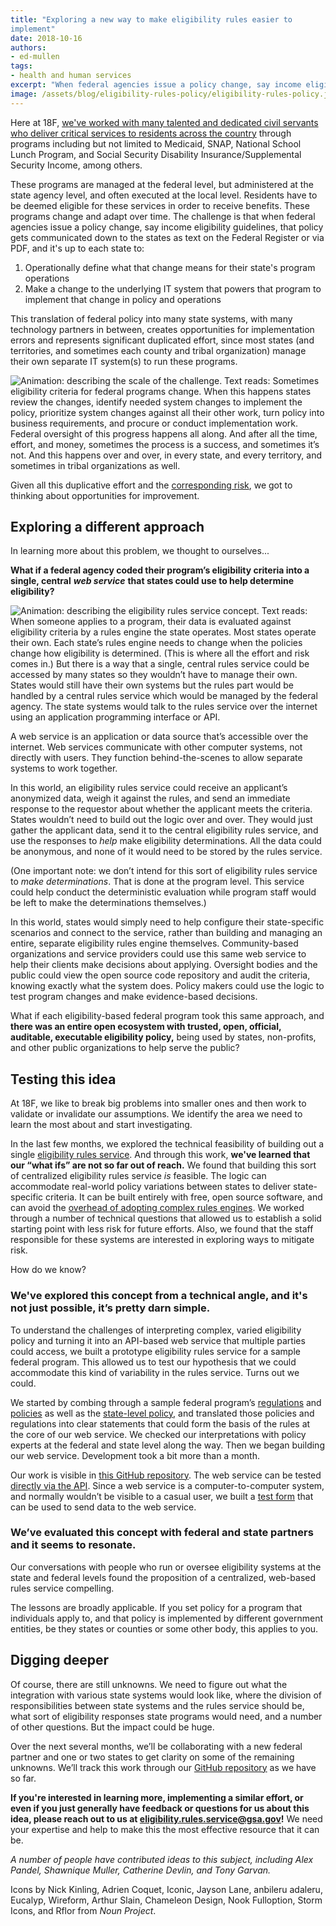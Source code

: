 ```yaml
---
title: "Exploring a new way to make eligibility rules easier to
implement"
date: 2018-10-16
authors:
- ed-mullen
tags:
- health and human services
excerpt: "When federal agencies issue a policy change, say income eligibility guidelines, that policy gets communicated down to the states as text on the Federal Register or via PDF. This translation of federal policy into many state systems creates opportunities for implementation errors."
image: /assets/blog/eligibility-rules-policy/eligibility-rules-policy.jpg
---
```


Here at 18F, [we've worked with many talented and dedicated civil servants who deliver critical services to residents across the country](https://github.com/18F/human-services) through programs including but not limited to Medicaid, SNAP, National School Lunch Program, and Social Security Disability Insurance/Supplemental Security Income, among others.

These programs are managed at the federal level, but administered at the state agency level, and often executed at the local level. Residents have to be deemed eligible for these services in order to receive benefits. These programs change and adapt over time. The challenge is that when federal agencies issue a policy change, say income eligibility guidelines, that policy gets communicated down to the states as text on the Federal Register or via PDF, and it's up to each state to:

1.  Operationally define what that change means for their state's program operations
2.  Make a change to the underlying IT system that powers that program to implement that change in policy and operations

This translation of federal policy into many state systems, with many
technology partners in between, creates opportunities for implementation errors and represents significant duplicated effort, since most states (and territories, and sometimes each county and tribal organization) manage their own separate IT system(s) to run these programs.

![Animation: describing the scale of the challenge. Text reads: Sometimes eligibility criteria for federal programs change. When this happens states review the changes, identify needed system changes to implement the policy, prioritize system changes against all their other work, turn policy into business requirements, and procure or conduct implementation work. Federal oversight of this progress happens all along. And after all the time, effort, and money, sometimes the process is a success, and sometimes it’s not. And this happens over and over, in every state, and every territory, and sometimes in tribal organizations as well.]({{site.baseurl}}/assets/blog/eligibility-rules-policy/rules-policy-review.gif)

Given all this duplicative effort and the [corresponding risk](https://www.standishgroup.com/sample_research_files/Haze4.pdf),
we got to thinking about opportunities for improvement.

## Exploring a different approach

In learning more about this problem, we thought to ourselves...

**What if a federal agency coded their program’s eligibility
criteria into a single, central** ***web service*** **that states could use to help determine eligibility?**

![Animation: describing the eligibility rules service concept. Text reads: When someone applies to a program, their data is evaluated against eligibility criteria by a rules engine the state operates. Most states operate their own. Each state’s rules engine needs to change when the policies change how eligibility is determined. (This is where all the effort and risk comes in.) But there is a way that a single, central rules service could be accessed by many states so they wouldn’t have to manage their own. States would still have their own systems but the rules part would be handled by a central rules service which would be managed by the federal agency. The state systems would talk to the rules service over the internet using an application programming interface or API.]({{site.baseurl}}/assets/blog/eligibility-rules-policy/eligibility-process.gif)

A web service is an application or data source that’s accessible over the internet. Web services communicate with other computer systems, not directly with users. They function behind-the-scenes to allow separate systems to work together.

In this world, an eligibility rules service could receive an applicant’s anonymized data, weigh it against the rules, and send an immediate response to the requestor about whether the applicant meets the criteria. States wouldn’t need to build out the logic over and over. They would just gather the applicant data, send it to the central eligibility rules service, and use the responses to *help* make eligibility determinations. All the data could be anonymous, and none of it would need to be stored by the rules service.

(One important note: we don’t intend for this sort of eligibility rules service to *make determinations*. That is done at the program level. This service could help conduct the deterministic evaluation while program staff would be left to make the determinations themselves.)

In this world, states would simply need to help configure their state-specific scenarios and connect to the service, rather than building and managing an entire, separate eligibility rules engine themselves. Community-based organizations and service providers could use this same web service to help their clients make decisions about applying. Oversight bodies and the public could view the open source code repository and audit the criteria, knowing exactly what the system does. Policy makers could use the logic to test program changes and make evidence-based decisions.

What if each eligibility-based federal program took this same approach, and **there was an entire open ecosystem with trusted, open, official, auditable, executable eligibility policy,** being used by states, non-profits, and other public organizations to help serve the public?

## Testing this idea

At 18F, we like to break big problems into smaller ones and then work to validate or invalidate our assumptions. We identify the area we need to learn the most about and start investigating.

In the last few months, we explored the technical feasibility of building out a single [eligibility rules service](https://github.com/18F/eligibility-rules-service). And through this work, **we've learned that our “what ifs” are not so far out of reach.** We found that building this sort of centralized eligibility rules service *is* feasible. The logic can accommodate real-world policy variations between states to deliver state-specific criteria. It can be built entirely with free, open source software, and can avoid the [overhead of adopting complex rules engines](https://18f.gsa.gov/2018/10/09/implementing-rules-without-rules-engines/). We worked through a number of technical questions that allowed us to establish a solid starting point with less risk for future efforts. Also, we found that the staff responsible for these systems are interested in exploring ways to mitigate risk.

How do we know?

### We've explored this concept from a technical angle, and it's not just possible, it’s pretty darn simple.

To understand the challenges of interpreting complex, varied eligibility
policy and turning it into an API-based web service that multiple
parties could access, we built a prototype eligibility rules service for a sample federal program. This allowed us to test our hypothesis that we could accommodate this kind of variability in the rules service. Turns out we could.

We started by combing through a sample federal program’s [regulations](https://www.ecfr.gov/cgi-bin/text-idx?c=ecfr&SID=6757ff6df5f28d78a155bd76f97728b5&rgn=div5&view=text&node=7:4.1.1.1.10&idno=7#se7.4.246_17)
and [policies](https://www.fns.usda.gov/wic/policy/all) as well as the [state-level policy](https://azdhs.gov/documents/prevention/azwic/manuals/policy/chapter-02-certification.pdf), and translated those policies and regulations into clear statements that could form the basis of the rules at the core of our web service. We checked our interpretations with policy experts at the federal and state level along the way. Then we began building our web service. Development took a bit more than a month.

Our work is visible in [this GitHub repository](https://github.com/18F/eligibility-rules-service). The web service can be tested [directly via the API](https://github.com/18F/eligibility-rules-service/tree/master/eligibility_rules_server#using-the-api). Since a web service is a computer-to-computer system, and normally wouldn’t be visible to a casual user, we built a [test form](https://eligibility-rules-form.fr.cloud.gov/) that can be used to send data to the web service.

### We’ve evaluated this concept with federal and state partners and it seems to resonate.

Our conversations with people who run or oversee eligibility systems at the state and federal levels found the proposition of a centralized, web-based rules service compelling.

The lessons are broadly applicable. If you set policy for a program that individuals apply to, and that policy is implemented by different government entities, be they states or counties or some other body, this applies to you.

## Digging deeper

Of course, there are still unknowns. We need to figure out what the integration with various state systems would look like, where the division of responsibilities between state systems and the rules service should be, what sort of eligibility responses state programs would need, and a number of other questions. But the impact could be huge.

Over the next several months, we’ll be collaborating with a new federal partner and one or two states to get clarity on some of the remaining unknowns. We’ll track this work through our [GitHub repository](https://github.com/18F/eligibility-rules-service) as we have so far.

**If you're interested in learning more, implementing a similar effort, or even if you just generally have feedback or questions for us about this idea, please reach out to us at
[eligibility.rules.service@gsa.gov](mailto:eligibility.rules.service@gsa.gov?subject=Inquiry%20related%20to%2018F%20blog%20post%20Exploring%20A%20New%20Way%20to%20Make%20Eligibility%20Rules%20Easier%20to%20Implement&cc=inquiries18F@gsa.gov)!** We need your expertise and help to make this the most effective resource that it can be.

*A number of people have contributed ideas to this subject, including Alex Pandel, Shawnique Muller, Catherine Devlin, and Tony Garvan.*

Icons by Nick Kinling, Adrien Coquet, Iconic, Jayson Lane, anbileru adaleru, Eucalyp, Wireform, Arthur Slain, Chameleon Design, Nook Fulloption, Storm Icons, and Rflor from *Noun Project*.
